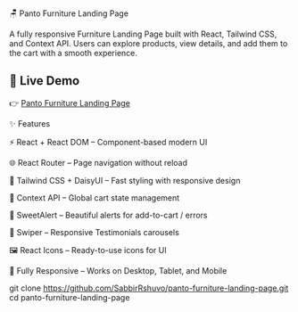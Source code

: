 🪑 Panto Furniture Landing Page

A fully responsive Furniture Landing Page built with React, Tailwind CSS, and Context API.
Users can explore products, view details, and add them to the cart with a smooth experience.

## 🚀 Live Demo
👉 [Panto Furniture Landing Page](https://prismatic-unicorn-dab3d8.netlify.app/)

✨ Features

⚡ React + React DOM – Component-based modern UI

🌐 React Router – Page navigation without reload

🎨 Tailwind CSS + DaisyUI – Fast styling with responsive design

🛒 Context API – Global cart state management

🔔 SweetAlert – Beautiful alerts for add-to-cart / errors

🎠 Swiper – Responsive Testimonials carousels

🖼️ React Icons – Ready-to-use icons for UI

📱 Fully Responsive – Works on Desktop, Tablet, and Mobile

git clone https://github.com/SabbirRshuvo/panto-furniture-landing-page.git
cd panto-furniture-landing-page
